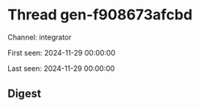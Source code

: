 # Thread gen-f908673afcbd
Channel: integrator

First seen: 2024-11-29 00:00:00

Last seen: 2024-11-29 00:00:00

## Digest


